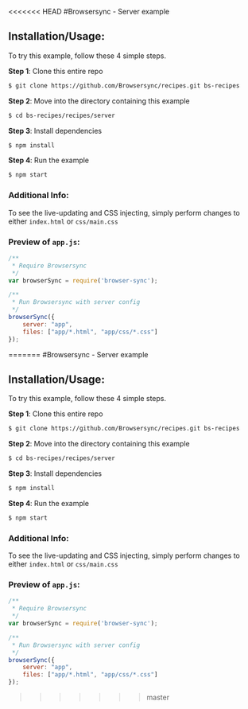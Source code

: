 <<<<<<< HEAD
#Browsersync - Server example

## Installation/Usage:

To try this example, follow these 4 simple steps. 

**Step 1**: Clone this entire repo
```bash
$ git clone https://github.com/Browsersync/recipes.git bs-recipes
```

**Step 2**: Move into the directory containing this example
```bash
$ cd bs-recipes/recipes/server
```

**Step 3**: Install dependencies
```bash
$ npm install
```

**Step 4**: Run the example
```bash
$ npm start
```

### Additional Info:



To see the live-updating and CSS injecting, simply perform changes to either `index.html` or `css/main.css`

### Preview of `app.js`:
```js
/**
 * Require Browsersync
 */
var browserSync = require('browser-sync');

/**
 * Run Browsersync with server config
 */
browserSync({
    server: "app",
    files: ["app/*.html", "app/css/*.css"]
});
```

=======
#Browsersync - Server example

## Installation/Usage:

To try this example, follow these 4 simple steps. 

**Step 1**: Clone this entire repo
```bash
$ git clone https://github.com/Browsersync/recipes.git bs-recipes
```

**Step 2**: Move into the directory containing this example
```bash
$ cd bs-recipes/recipes/server
```

**Step 3**: Install dependencies
```bash
$ npm install
```

**Step 4**: Run the example
```bash
$ npm start
```

### Additional Info:



To see the live-updating and CSS injecting, simply perform changes to either `index.html` or `css/main.css`

### Preview of `app.js`:
```js
/**
 * Require Browsersync
 */
var browserSync = require('browser-sync');

/**
 * Run Browsersync with server config
 */
browserSync({
    server: "app",
    files: ["app/*.html", "app/css/*.css"]
});
```

>>>>>>> master
